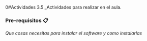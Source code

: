 0#Actividades 3.5
_Actividades para realizar en el aula.

### Pre-requisitos 📋

_Que cosas necesitas para instalar el software y como instalarlas_

